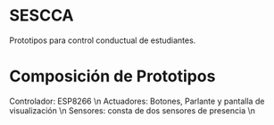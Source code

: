 # SESCCA
Prototipos para control conductual de estudiantes.

# Composición de Prototipos

Controlador: ESP8266 \n
Actuadores: Botones, Parlante y pantalla de visualización \n
Sensores: consta de dos sensores de presencia \n
